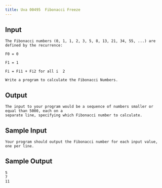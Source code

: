 ```yaml
---
title: Uva 00495  Fibonacci Freeze
---
```



## Input

```
The Fibonacci numbers (0, 1, 1, 2, 3, 5, 8, 13, 21, 34, 55, ...) are defined by the recurrence:

F0 = 0

F1 = 1

Fi = Fi1 + Fi2 for all i  2

Write a program to calculate the Fibonacci Numbers.
```

## Output

```
The input to your program would be a sequence of numbers smaller or equal than 5000, each on a
separate line, specifying which Fibonacci number to calculate.

```

## Sample Input

```
Your program should output the Fibonacci number for each input value, one per line.

```

## Sample Output

```
5
7
11

```
